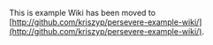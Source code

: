 This is example Wiki has been moved to [http://github.com/kriszyp/persevere-example-wiki/](http://github.com/kriszyp/persevere-example-wiki/).